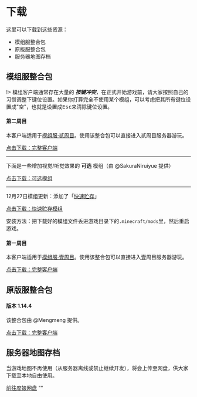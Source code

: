 # 下载

这里可以下载到这些资源：

- 模组服整合包
- 原版服整合包
- 服务器地图存档

## 模组服整合包

!> 模组客户端通常存在大量的 ***按键冲突***，在正式开始游戏前，请大家按照自己的习惯调整下键位设置。如果你打算完全不使用某个模组，可以考虑把其所有键位设置成"空"，也就是设置成<kbd>Esc</kbd>来清除键位设置。

<!-- tabs:start -->

#### **第二周目**

本客户端适用于[模组服·贰周目](mc-servers/modded-v2.md)。使用该整合包可以直接进入贰周目服务器游玩。

<a href="https://mimaru.oss-cn-zhangjiakou.aliyuncs.com/1.12.2_mod_v3.zip" target="_blank" class="button">点击下载：完整客户端</a>

----

下面是一些增加视觉/听觉效果的 **可选** 模组（由 @SakuraNiruiyue 提供）

<a href="https://mimaru.oss-cn-zhangjiakou.aliyuncs.com/%E6%A8%A1%E7%BB%84%E6%9C%8D%E4%BA%8C%E5%91%A8%E7%9B%AE%E5%8F%AF%E7%94%A8%E6%A8%A1%E7%BB%84.zip" target="_blank" class="button">点击下载：可选模组</a>

----

12月27日模组更新：添加了「[快速贮存](https://www.mcbbs.net/thread-874820-1-1.html)」

<a href="https://mimaru.oss-cn-zhangjiakou.aliyuncs.com/assets/%E5%BF%AB%E9%80%9F%E8%B4%AE%E5%AD%98-1.4.jar" target="_blank" class="button">点击下载：快速贮存模组</a>

安装方法：把下载好的模组文件丢进游戏目录下的`.minecraft/mods`里，然后重启游戏。

#### **第一周目**

本客户端适用于[模组服·壹周目](/mc-servers/modded-v1.md)。使用该整合包可以直接进入壹周目服务器游玩。

<a href="https://mimaru.oss-cn-zhangjiakou.aliyuncs.com/1.12.2_mod_v2.zip" target="_blank" class="button">点击下载：完整客户端</a>

<!-- tabs:end -->

## 原版服整合包

<!-- tabs:start -->

#### **版本 1.14.4**

该整合包由 @Mengmeng 提供。

<a href="https://mimaru.oss-cn-zhangjiakou.aliyuncs.com/1.14.4_vanilla.zip" target="_blank" class="button">点击下载：完整客户端</a>

<!-- tabs:end -->

## 服务器地图存档

当游戏地图不再使用（从服务器离线或禁止继续开发），将会上传至网盘，供大家下载至本地自由使用。

<a href="http://pan.baidu.com/s/1mg2vwqk" target="_blank" class="button">前往度娘网盘</a>
""